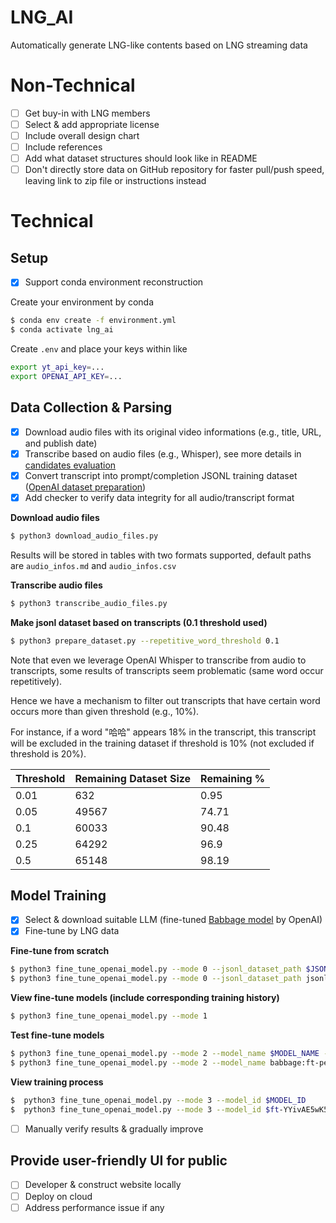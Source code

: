 # LNG_AI
Automatically generate LNG-like contents based on LNG streaming data

# Non-Technical
- [ ] Get buy-in with LNG members
- [ ] Select & add appropriate license
- [ ] Include overall design chart
- [ ] Include references
- [ ] Add what dataset structures should look like in README
- [ ] Don't directly store data on GitHub repository for faster pull/push speed, leaving link to zip file or instructions instead

# Technical 

## Setup  
- [x] Support conda environment reconstruction

Create your environment by conda
```bash
$ conda env create -f environment.yml
$ conda activate lng_ai
```

Create `.env` and place your keys within like
```bash
export yt_api_key=...
export OPENAI_API_KEY=...
```

## Data Collection & Parsing 
- [x] Download audio files with its original video informations (e.g., title, URL, and publish date)
- [x] Transcribe based on audio files (e.g., Whisper), see more details in [candidates evaluation](transcribe_candidates.md)
- [x] Convert transcript into prompt/completion JSONL training dataset ([OpenAI dataset preparation](https://platform.openai.com/docs/guides/fine-tuning/preparing-your-dataset))
- [x] Add checker to verify data integrity for all audio/transcript format

**Download audio files**

```bash
$ python3 download_audio_files.py 
```
Results will be stored in tables with two formats supported, default paths are `audio_infos.md` and `audio_infos.csv`

**Transcribe audio files**

```bash
$ python3 transcribe_audio_files.py 
```

**Make jsonl dataset based on transcripts (0.1 threshold used)**

```bash
$ python3 prepare_dataset.py --repetitive_word_threshold 0.1
```

Note that even we leverage OpenAI Whisper to transcribe from audio to transcripts, some results of transcripts seem problematic (same word occur repetitively). 

Hence we have a mechanism to filter out transcripts that have certain word occurs more than given threshold (e.g., 10%). 

For instance, if a word "哈哈" appears 18% in the transcript, this transcript will be excluded in the training dataset if threshold is 10% (not excluded if threshold is 20%).

| Threshold | Remaining Dataset Size | Remaining % |
| --- | --- | --- |
| 0.01 | 632 | 0.95 |
| 0.05 | 49567 | 74.71 |
| 0.1 | 60033 | 90.48 |
| 0.25 | 64292 | 96.9 |
| 0.5 | 65148 | 98.19 |

## Model Training
- [x] Select & download suitable LLM (fine-tuned [Babbage model](https://openai.com/pricing) by OpenAI)
- [x] Fine-tune by LNG data

**Fine-tune from scratch**

```bash
$ python3 fine_tune_openai_model.py --mode 0 --jsonl_dataset_path $JSONL_DATASET_PATH
$ python3 fine_tune_openai_model.py --mode 0 --jsonl_dataset_path jsonl_dataset/jsonl_dataset_50_percent_29608.jsonl
```

**View fine-tune models (include corresponding training history)**

```bash
$ python3 fine_tune_openai_model.py --mode 1
```

**Test fine-tune models**

```bash
$ python3 fine_tune_openai_model.py --mode 2 --model_name $MODEL_NAME --num_of_sentences_generated $NUM_OF_SENTENCES_GENERATED
$ python3 fine_tune_openai_model.py --mode 2 --model_name babbage:ft-personal-2023-03-31-16-53-00 --num_of_sentences_generated 10
```

**View training process**

```bash
$  python3 fine_tune_openai_model.py --mode 3 --model_id $MODEL_ID
$  python3 fine_tune_openai_model.py --mode 3 --model_id $ft-YYivAE5wK5tEGjKhJblhimCq
```

- [ ] Manually verify results & gradually improve

## Provide user-friendly UI for public
- [ ] Developer & construct website locally
- [ ] Deploy on cloud
- [ ] Address performance issue if any 